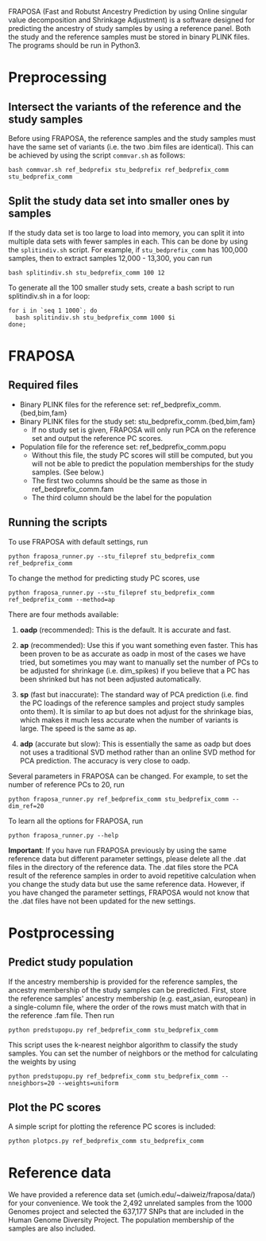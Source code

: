 FRAPOSA (Fast and Robutst Ancestry Prediction by using Online singular value decomposition and Shrinkage Adjustment) is a software designed for predicting the ancestry of study samples by using a reference panel.
Both the study and the reference samples must be stored in binary PLINK files.
The programs should be run in Python3.

# Preprocessing

## Intersect the variants of the reference and the study samples

Before using FRAPOSA,
the reference samples and the study samples must have the same set of variants
(i.e. the two .bim files are identical).
This can be achieved by using the script `commvar.sh` as follows:
```
bash commvar.sh ref_bedprefix stu_bedprefix ref_bedprefix_comm stu_bedprefix_comm
```

## Split the study data set into smaller ones by samples 

If the study data set is too large to load into memory,
you can split it into multiple data sets with fewer samples in each.
This can be done by using the `splitindiv.sh` script.
For example, if `stu_bedprefix_comm` has 100,000 samples,
then to extract samples 12,000 - 13,300, you can run
```
bash splitindiv.sh stu_bedprefix_comm 100 12
```
To generate all the 100 smaller study sets, create a bash script to run splitindiv.sh in a for loop:
```
for i in `seq 1 1000`; do
  bash splitindiv.sh stu_bedprefix_comm 1000 $i
done;
```

# FRAPOSA

## Required files

- Binary PLINK files for the reference set: ref_bedprefix_comm.{bed,bim,fam}
- Binary PLINK files for the study set: stu_bedprefix_comm.{bed,bim,fam}
  - If no study set is given, FRAPOSA will only run PCA on the reference set and output the reference PC scores.
- Population file for the reference set: ref_bedprefix_comm.popu
  - Without this file, the study PC scores will still be computed, but you will not be able to predict the population memberships for the study samples. (See below.)
  - The first two columns should be the same as those in ref_bedprefix_comm.fam
  - The third column should be the label for the population


## Running the scripts

To use FRAPOSA with default settings, run
```
python fraposa_runner.py --stu_filepref stu_bedprefix_comm ref_bedprefix_comm 
```


To change the method for predicting study PC scores, use
```
python fraposa_runner.py --stu_filepref stu_bedprefix_comm ref_bedprefix_comm --method=ap
```
There are four methods available:
1. **oadp** (recommended):
This is the default. It is accurate and fast.

2. **ap** (recommended):
Use this if you want something even faster.
This has been proven to be as accurate as oadp in most of the cases we have tried,
but sometimes you may want to manually set the number of PCs to be adjusted for shrinkage (i.e. dim_spikes)
if you believe that a PC has been shrinked but has not been adjusted automatically.

3. **sp** (fast but inaccurate):
The standard way of PCA prediction (i.e. find the PC loadings of the reference samples and project study samples onto them).
It is similar to ap but does not adjust for the shrinkage bias, which makes it much less accurate when the number of variants is large.
The speed is the same as ap.

4. **adp** (accurate but slow):
This is essentially the same as oadp but does not uses a traditional SVD method rather than an online SVD method for PCA prediction.
The accuracy is very close to oadp.

Several parameters in FRAPOSA can be changed. For example, to set the number of reference PCs to 20, run
```
python fraposa_runner.py ref_bedprefix_comm stu_bedprefix_comm --dim_ref=20

```
To learn all the options for FRAPOSA, run
```
python fraposa_runner.py --help
```

**Important**:
If you have run FRAPOSA previously by using the same reference data but different parameter settings,
please delete all the .dat files in the directory of the reference data.
The .dat files store the PCA result of the reference samples in order to avoid repetitive calculation
when you change the study data but use the same reference data.
However, if you have changed the parameter settings,
FRAPOSA would not know that the .dat files have not been updated for the new settings.


# Postprocessing

## Predict study population

If the ancestry membership is provided for the reference samples,
the ancestry membership of the study samples can be predicted.
First, store the reference samples' ancestry membership (e.g. east_asian, european) in a single-column file,
where the order of the rows must match with that in the reference .fam file.
Then run
```
python predstupopu.py ref_bedprefix_comm stu_bedprefix_comm
```
This script uses the k-nearest neighbor algorithm to classify the study samples.
You can set the number of neighbors or the method for calculating the weights by using
```
python predstupopu.py ref_bedprefix_comm stu_bedprefix_comm --nneighbors=20 --weights=uniform
```

## Plot the PC scores
A simple script for plotting the reference PC scores is included:
```
python plotpcs.py ref_bedprefix_comm stu_bedprefix_comm
```

# Reference data

We have provided a reference data set (umich.edu/~daiweiz/fraposa/data/) for your convenience.
We took the 2,492 unrelated samples from the 1000 Genomes project and selected the 637,177 SNPs that are included in the Human Genome Diversity Project.
The population membership of the samples are also included.
